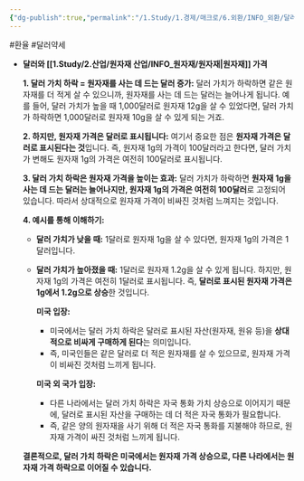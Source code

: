 ```yaml
---
{"dg-publish":true,"permalink":"/1.Study/1.경제/매크로/6.외환/INFO_외환/달러 약세/","created":"2024-11-20T21:02:27.348+09:00","updated":"2025-06-03T20:07:19.852+09:00"}
---
```


#환율 #달러약세


- **달러와 [[1.Study/2.산업/원자재 산업/INFO_원자재/원자재\|원자재]] 가격**
	
	**1. 달러 가치 하락 = 원자재를 사는 데 드는 달러 증가:** 달러 가치가 하락하면 같은 원자재를 더 적게 살 수 있으니까, 원자재를 사는 데 드는 달러는 늘어나게 됩니다. 예를 들어, 달러 가치가 높을 때 1,000달러로 원자재 12g을 살 수 있었다면, 달러 가치가 하락하면 1,000달러로 원자재 10g을 살 수 있게 되는 거죠.
	
	**2. 하지만, 원자재 가격은 달러로 표시됩니다:** 여기서 중요한 점은 **원자재 가격은 달러로 표시된다는 것**입니다. 즉, 원자재 1g의 가격이 100달러라고 한다면, 달러 가치가 변해도 원자재 1g의 가격은 여전히 100달러로 표시됩니다.
	
	**3. 달러 가치 하락은 원자재 가격을 높이는 효과:** 달러 가치가 하락하면 **원자재 1g을 사는 데 드는 달러는 늘어나지만, 원자재 1g의 가격은 여전히 100달러**로 고정되어 있습니다. 따라서 상대적으로 원자재 가격이 비싸진 것처럼 느껴지는 것입니다.
	
	**4. 예시를 통해 이해하기:**
	
	- **달러 가치가 낮을 때:** 1달러로 원자재 1g을 살 수 있다면, 원자재 1g의 가격은 1달러입니다.
	- **달러 가치가 높아졌을 때:** 1달러로 원자재 1.2g을 살 수 있게 됩니다. 하지만, 원자재 1g의 가격은 여전히 1달러로 표시됩니다. 즉, **달러로 표시된 원자재 가격은 1g에서 1.2g으로 상승**한 것입니다.
	
		**미국 입장:**
		- 미국에서는 달러 가치 하락은 달러로 표시된 자산(원자재, 원유 등)을 **상대적으로 비싸게 구매하게 된다**는 의미입니다.
		- 즉, 미국인들은 같은 달러로 더 적은 원자재를 살 수 있으므로, 원자재 가격이 비싸진 것처럼 느끼게 됩니다.
		
		**미국 외 국가 입장:**
		- 다른 나라에서는 달러 가치 하락은 자국 통화 가치 상승으로 이어지기 때문에, 달러로 표시된 자산을 구매하는 데 더 적은 자국 통화가 필요합니다.
		- 즉, 같은 양의 원자재을 사기 위해 더 적은 자국 통화를 지불해야 하므로, 원자재 가격이 싸진 것처럼 느끼게 됩니다.
	
	**결론적으로, 달러 가치 하락은 미국에서는 원자재 가격 상승으로, 다른 나라에서는 원자재 가격 하락으로 이어질 수 있습니다.** 
